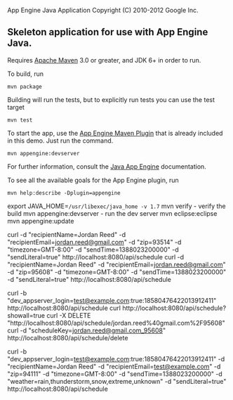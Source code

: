 App Engine Java Application
Copyright (C) 2010-2012 Google Inc.

## Skeleton application for use with App Engine Java.

Requires [Apache Maven](http://maven.apache.org) 3.0 or greater, and JDK 6+ in order to run.

To build, run

    mvn package

Building will run the tests, but to explicitly run tests you can use the test target

    mvn test

To start the app, use the [App Engine Maven Plugin](http://code.google.com/p/appengine-maven-plugin/) that is already included in this demo.  Just run the command.

    mvn appengine:devserver

For further information, consult the [Java App Engine](https://developers.google.com/appengine/docs/java/overview) documentation.

To see all the available goals for the App Engine plugin, run

    mvn help:describe -Dplugin=appengine


export JAVA_HOME=`/usr/libexec/java_home -v 1.7`
mvn verify - verify the build
mvn appengine:devserver - run the dev server
mvn eclipse:eclipse
mvn appengine:update

curl -d "recipientName=Jordan Reed" -d "recipientEmail=jordan.reed@gmail.com" -d "zip=93514" -d "timezone=GMT-8:00" -d "sendTime=1388023200000" -d "sendLiteral=true" http://localhost:8080/api/schedule
curl -d "recipientName=Jordan Reed" -d "recipientEmail=jordan.reed@gmail.com" -d "zip=95608" -d "timezone=GMT-8:00" -d "sendTime=1388023200000" -d "sendLiteral=true" http://localhost:8080/api/schedule

curl -b "dev_appserver_login=test@example.com:true:18580476422013912411" http://localhost:8080/api/schedule
curl http://localhost:8080/api/schedule?showall=true
curl -X DELETE "http://localhost:8080/api/schedule/jordan.reed%40gmail.com%2F95608"
curl -d "scheduleKey=jordan.reed@gmail.com_95608" http://localhost:8080/api/schedule/delete


curl -b "dev_appserver_login=test@example.com:true:18580476422013912411" -d "recipientName=Jordan Reed" -d "recipientEmail=test@example.com" -d "zip=94111" -d "timezone=GMT-8:00" -d "sendTime=1388023200000" -d "weather=rain,thunderstorm,snow,extreme,unknown" -d "sendLiteral=true" http://localhost:8080/api/schedule
